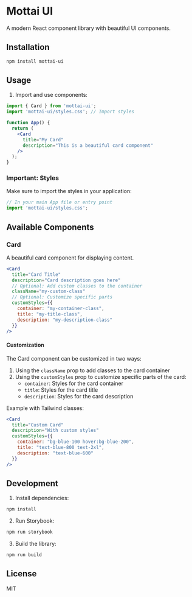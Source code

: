 # Mottai UI

A modern React component library with beautiful UI components.

## Installation

```bash
npm install mottai-ui
```

## Usage

1. Import and use components:

```jsx
import { Card } from 'mottai-ui';
import 'mottai-ui/styles.css'; // Import styles

function App() {
  return (
    <Card 
      title="My Card" 
      description="This is a beautiful card component" 
    />
  );
}
```

### Important: Styles

Make sure to import the styles in your application:

```jsx
// In your main App file or entry point
import 'mottai-ui/styles.css';
```

## Available Components

### Card

A beautiful card component for displaying content.

```jsx
<Card 
  title="Card Title" 
  description="Card description goes here" 
  // Optional: Add custom classes to the container
  className="my-custom-class"
  // Optional: Customize specific parts
  customStyles={{
    container: "my-container-class",
    title: "my-title-class",
    description: "my-description-class"
  }}
/>
```

#### Customization

The Card component can be customized in two ways:

1. Using the `className` prop to add classes to the card container
2. Using the `customStyles` prop to customize specific parts of the card:
   - `container`: Styles for the card container
   - `title`: Styles for the card title
   - `description`: Styles for the card description

Example with Tailwind classes:

```jsx
<Card 
  title="Custom Card" 
  description="With custom styles" 
  customStyles={{
    container: "bg-blue-100 hover:bg-blue-200",
    title: "text-blue-800 text-2xl",
    description: "text-blue-600"
  }}
/>
```

## Development

1. Install dependencies:
```bash
npm install
```

2. Run Storybook:
```bash
npm run storybook
```

3. Build the library:
```bash
npm run build
```

## License

MIT
